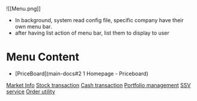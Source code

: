 ![[Menu.png]]
- In background, system read config file, specific company have their own menu bar.
- after having list action of menu bar, list them to display to user

# Menu Content

- [PriceBoard](main-docs#2 1 Homepage - Priceboard)

[Market Info](Market_Info.md) 
[Stock transaction](Stock_transaction.md)
[Cash transaction](Cash_transaction.md)
[Portfolio management](Portfolio_Management)
[SSV service](SSV_Service)
[Order utility](Order_Utility)
